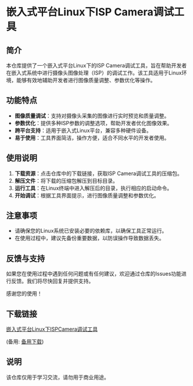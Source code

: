 # 嵌入式平台Linux下ISP Camera调试工具

## 简介

本仓库提供了一个嵌入式平台Linux下的ISP Camera调试工具，旨在帮助开发者在嵌入式系统中进行摄像头图像处理（ISP）的调试工作。该工具适用于Linux环境，能够有效地辅助开发者进行图像质量调整、参数优化等操作。

## 功能特点

- **图像质量调试**：支持对摄像头采集的图像进行实时预览和质量调整。
- **参数优化**：提供多种ISP参数的调整选项，帮助开发者优化图像效果。
- **跨平台支持**：适用于嵌入式Linux平台，兼容多种硬件设备。
- **易于使用**：工具界面简洁，操作方便，适合不同水平的开发者使用。

## 使用说明

1. **下载资源**：点击仓库中的下载链接，获取ISP Camera调试工具的压缩包。
2. **解压文件**：将下载的压缩包解压到目标目录。
3. **运行工具**：在Linux终端中进入解压后的目录，执行相应的启动命令。
4. **开始调试**：根据工具界面提示，进行图像质量调整和参数优化。

## 注意事项

- 请确保您的Linux系统已安装必要的依赖库，以确保工具正常运行。
- 在使用过程中，建议先备份重要数据，以防误操作导致数据丢失。

## 反馈与支持

如果您在使用过程中遇到任何问题或有任何建议，欢迎通过仓库的Issues功能进行反馈。我们将尽快回复并提供支持。

感谢您的使用！

## 下载链接
[嵌入式平台Linux下ISPCamera调试工具](https://pan.quark.cn/s/61970249ef9e) 

(备用: [备用下载](https://pan.baidu.com/s/1b4mS0cYbOla5Ky4OSWdxvQ?pwd=1234))

## 说明

该仓库仅用于学习交流，请勿用于商业用途。
